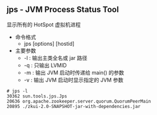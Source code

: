 ## jps - JVM Process Status Tool

显示所有的 HotSpot 虚拟机进程

* 命令格式
    * jps [options] [hostid]
* 主要参数
    * -l : 输出主类全名或 jar 路径
    * -q : 只输出 LVMID
    * -m : 输出 JVM 启动时传递给 main() 的参数
    * -v : 输出 JVM 启动时显示指定的 JVM 参数

```
# jps -l
30362 sun.tools.jps.Jps
20636 org.apache.zookeeper.server.quorum.QuorumPeerMain
20895 ./zkui-2.0-SNAPSHOT-jar-with-dependencies.jar
```